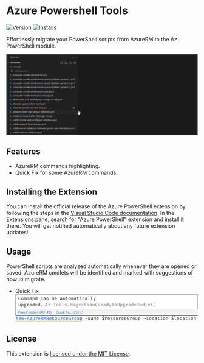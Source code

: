 # Azure Powershell Tools

[![Version](https://vsmarketplacebadge.apphb.com/version/azps-tools.azps-tools.svg)](https://marketplace.visualstudio.com/items?itemName=azps-tools.azps-tools)
[![Installs](https://vsmarketplacebadge.apphb.com/installs-short/azps-tools.azps-tools.svg)](https://marketplace.visualstudio.com/items?itemName=azps-tools.azps-tools)

Effortlessly migrate your PowerShell scripts from AzureRM to the Az PowerShell module.

![Azure Powershell Tools overview](resources/readme/overview.gif)

## Features

- AzureRM commands highlighting.
- Quick Fix for some AzureRM commands.

## Installing the Extension

You can install the official release of the Azure PowerShell extension by following the steps
in the [Visual Studio Code documentation](https://code.visualstudio.com/docs/editor/extension-gallery).
In the Extensions pane, search for "Azure PowerShell" extension and install it there.  You will
get notified automatically about any future extension updates!

## Usage

PowerShell scripts are analyzed automatically whenever they are opened or saved. AzureRM cmdlets will be identified and marked with suggestions of how to migrate.

- Quick Fix
![quick-fix](resources/readme/quick-fix.png)

## License

This extension is [licensed under the MIT License](LICENSE.txt).

